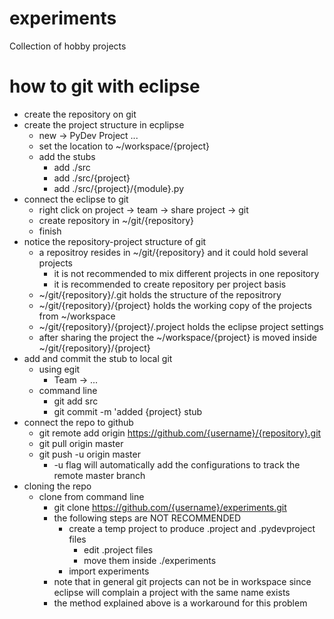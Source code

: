 experiments
===========

Collection of hobby projects

how to git with eclipse
===========

- create the repository on git
- create the project structure in ecplipse
	- new -> PyDev Project ...
	- set the location to ~/workspace/{project}
	- add the stubs
		- add ./src
		- add ./src/{project}
		- add ./src/{project}/{module}.py
- connect the eclipse to git
	- right click on project -> team -> share project -> git
	- create repository in ~/git/{repository}
	- finish
- notice the repository-project structure of git
	- a repositroy resides in ~/git/{repository} and it could hold several projects
		- it is not recommended to mix different projects in one repository
		- it is recommended to create repository per project basis
	- ~/git/{repository}/.git holds the structure of the repositrory
	- ~/git/{repository}/{project} holds the working copy of the projects from ~/workspace 
	- ~/git/{repository}/{project}/.project holds the eclipse project settings
	- after sharing the project the ~/workspace/{project} is moved inside ~/git/{repository}/{project}
- add and commit the stub to local git
	- using egit
		- Team -> ...
	- command line
		- git add src
		- git commit -m 'added {project} stub
- connect the repo to github
	- git remote add origin https://github.com/{username}/{repository}.git
	- git pull origin master
	- git push -u origin master
		- -u flag will automatically add the configurations to track the remote master branch
- cloning the repo
	- clone from command line
		- git clone https://github.com/{username}/experiments.git
		- the following steps are NOT RECOMMENDED
			- create a temp project to produce .project and .pydevproject files
				- edit .project files
				- move them inside ./experiments
			- import experiments
		- note that in general git projects can not be in workspace since eclipse will complain a project with the same name exists
		- the method explained above is a workaround for this problem
